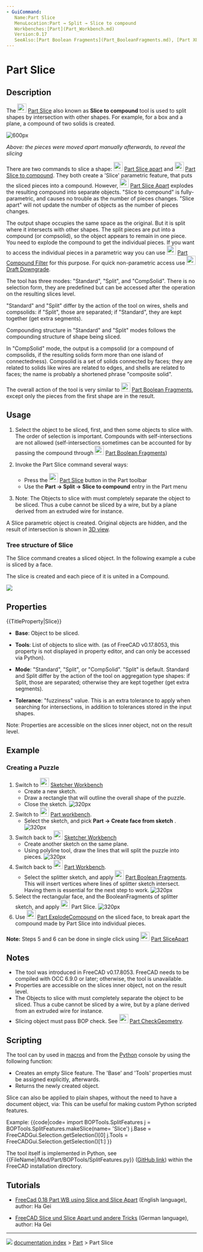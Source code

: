 ```yaml
---
- GuiCommand:
   Name:Part Slice
   MenuLocation:Part → Split → Slice to compound
   Workbenches:[Part](Part_Workbench.md)
   Version:0.17
   SeeAlso:[Part Boolean Fragments](Part_BooleanFragments.md), [Part XOR](Part_XOR.md), [Part Join features](Part_CompJoinFeatures.md), [Part Boolean](Part_Boolean.md)
---
```


# Part Slice

## Description

The <img alt="" src=images/Part_Slice.svg  style="width:24px;"> [Part Slice](Part_Slice.md) also known as **Slice to compound** tool is used to split shapes by intersection with other shapes. For example, for a box and a plane, a compound of two solids is created.

![600px](images/Part_Slice_Demo.png)



*Above: the pieces were moved apart manually afterwards, to reveal the slicing*

There are two commands to slice a shape: <img alt="" src=images/Part_SliceApart.svg  style="width:24px;"> [Part Slice apart](Part_SliceApart.md) and <img alt="" src=images/Part_Slice.svg  style="width:24px;"> [Part Slice to compound](Part_Slice.md). They both create a \'Slice\' parametric feature, that puts the sliced pieces into a compound. However, <img alt="" src=images/Part_SliceApart.svg  style="width:24px;"> [Part Slice Apart](Part_SliceApart.md) explodes the resulting compound into separate objects. \"Slice to compound\" is fully-parametric, and causes no trouble as the number of pieces changes. \"Slice apart\" will not update the number of objects as the number of pieces changes.

The output shape occupies the same space as the original. But it is split where it intersects with other shapes. The split pieces are put into a compound (or compsolid), so the object appears to remain in one piece. You need to explode the compound to get the individual pieces. If you want to access the individual pieces in a parametric way you can use <img alt="" src=images/Part_CompoundFilter.svg  style="width:24px;"> [Part Compound Filter](Part_CompoundFilter.md) for this purpose. For quick non-parametric access use <img alt="" src=images/Draft_Downgrade.svg  style="width:24px;"> [Draft Downgrade](Draft_Downgrade.md).

The tool has three modes: \"Standard\", \"Split\", and \"CompSolid\". There is no selection form, they are predefined but can be accessed after the operation on the resulting slices level.

\"Standard\" and \"Split\" differ by the action of the tool on wires, shells and compsolids: if \"Split\", those are separated; if \"Standard\", they are kept together (get extra segments).

Compounding structure in \"Standard\" and \"Split\" modes follows the compounding structure of shape being sliced.

In \"CompSolid\" mode, the output is a compsolid (or a compound of compsolids, if the resulting solids form more than one island of connectedness). Compsolid is a set of solids connected by faces; they are related to solids like wires are related to edges, and shells are related to faces; the name is probably a shortened phrase \"composite solid\".

The overall action of the tool is very similar to <img alt="" src=images/Part_BooleanFragments.svg  style="width:24px;"> [Part Boolean Fragments](Part_BooleanFragments.md), except only the pieces from the first shape are in the result.

## Usage

1.  Select the object to be sliced, first, and then some objects to slice with.
    The order of selection is important. Compounds with self-intersections are not allowed (self-intersections sometimes can be accounted for by passing the compound through <img alt="" src=images/Part_BooleanFragments.svg  style="width:24px;"> [Part Boolean Fragments](Part_BooleanFragments.md))
2.  Invoke the Part Slice command several ways:
    -   Press the <img alt="" src=images/Part_Slice.svg  style="width:24px;"> [Part Slice](Part_Slice.md) button in the Part toolbar
    -   Use the **Part → Split → Slice to compound** entry in the Part menu




1.  Noteː The Objects to slice with must completely separate the object to be sliced. Thus a cube cannot be sliced by a wire, but by a plane derived from an extruded wire for instance.

A Slice parametric object is created. Original objects are hidden, and the result of intersection is shown in [3D view](3D_view.md).

### Tree structure of Slice 

The Slice command creates a sliced object. In the following example a cube is sliced by a face.

The slice is created and each piece of it is united in a Compound.

![](images/Part_SliceTree.png )

## Properties


{{TitleProperty|Slice}}

-    **Base**: Object to be sliced.

-    **Tools**: List of objects to slice with. (as of FreeCAD v0.17.8053, this property is not displayed in property editor, and can only be accessed via Python).

-    **Mode**: \"Standard\", \"Split\", or \"CompSolid\". \"Split\" is default. Standard and Split differ by the action of the tool on aggregation type shapes: if Split, those are separated; otherwise they are kept together (get extra segments).

-    **Tolerance**: \"fuzziness\" value. This is an extra tolerance to apply when searching for intersections, in addition to tolerances stored in the input shapes.

̈Noteː Properties are accessible on the slices inner object, not on the result level.

## Example

### Creating a Puzzle 

1.  Switch to <img alt="" src=images/Workbench_Sketcher.svg  style="width:24px;"> [Sketcher Workbench](Sketcher_Workbench.md)
    -   Create a new sketch.
    -   Draw a rectangle that will outline the overall shape of the puzzle.
    -   Close the sketch.
        ![320px](images/slice_example_step1.png)
2.  Switch to <img alt="" src=images/Workbench_Part.svg  style="width:24px;"> [Part workbench](Part_Workbench.md).
    -   Select the sketch, and pick **Part → Create face from sketch** .
        ![320px](images/slice_example_step2.png)
3.  Switch back to <img alt="" src=images/Workbench_Sketcher.svg  style="width:24px;"> [Sketcher Workbench](Sketcher_Workbench.md)
    -   Create another sketch on the same plane.
    -   Using polyline tool, draw the lines that will split the puzzle into pieces.
        ![320px](images/slice_example_step3.png)
4.  Switch back to <img alt="" src=images/Workbench_Part.svg  style="width:24px;"> [Part Workbench](Part_Workbench.md).
    -   Select the splitter sketch, and apply <img alt="" src=images/Part_BooleanFragments.svg  style="width:24px;"> [Part Boolean Fragments](Part_BooleanFragments.md). This will insert vertices where lines of splitter sketch intersect. Having them is essential for the next step to work.
        ![320px](images/slice_example_step4.png)
5.  Select the rectangular face, and the BooleanFragments of splitter sketch, and apply <img alt="" src=images/Part_Slice.svg  style="width:24px;"> Part Slice.
    ![320px](images/slice_example_step5.png)
6.  Use <img alt="" src=images/Part_ExplodeCompound.svg  style="width:24px;"> [Part ExplodeCompound](Part_ExplodeCompound.md) on the sliced face, to break apart the compound made by Part Slice into individual pieces.

**Note:** Steps 5 and 6 can be done in single click using <img alt="" src=images/Part_SliceApart.svg  style="width:24px;"> [Part SliceApart](Part_SliceApart.md)

## Notes

-   The tool was introduced in FreeCAD v0.17.8053. FreeCAD needs to be compiled with OCC 6.9.0 or later; otherwise, the tool is unavailable.
-   ̈Properties are accessible on the slices inner object, not on the result level.
-   The Objects to slice with must completely separate the object to be sliced. Thus a cube cannot be sliced by a wire, but by a plane derived from an extruded wire for instance.
-   Slicing object must pass BOP check. See <img alt="" src=images/Part_CheckGeometry.svg  style="width:24px;"> [Part CheckGeometry](Part_CheckGeometry.md).

## Scripting

The tool can by used in [macros](Macros.md) and from the [Python](Python.md) console by using the following function:  

-   Creates an empty Slice feature. The \'Base\' and \'Tools\' properties must be assigned explicitly, afterwards.
-   Returns the newly created object.

Slice can also be applied to plain shapes, without the need to have a document object, via:   This can be useful for making custom Python scripted features.

Example:  {{code|code=
import BOPTools.SplitFeatures
j = BOPTools.SplitFeatures.makeSlice(name= 'Slice')
j.Base = FreeCADGui.Selection.getSelection()[0]
j.Tools = FreeCADGui.Selection.getSelection()[1:]
}}

The tool itself is implemented in Python, see {{FileName|/Mod/Part/BOPTools/SplitFeatures.py}} ([GitHub link](https://github.com/FreeCAD/FreeCAD/blob/master/src/Mod/Part/BOPTools/SplitFeatures.py)) within the FreeCAD installation directory.

## Tutorials

-   [FreeCad 0.18 Part WB using Slice and Slice Apart](https://www.youtube.com/watch?v=tzHkQaHgrfQ) (English language), author: Ha Gei

-   [FreeCAD Slice und Slice Apart und andere Tricks](https://www.youtube.com/watch?v=JJAL5JmqqKQ) (German language), author: Ha Gei



---
![](images/Right_arrow.png) [documentation index](../README.md) > [Part](Part_Workbench.md) > Part Slice
